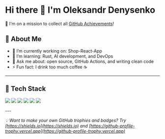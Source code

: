 # Hi there 👋 I'm Oleksandr Denysenko

🎯 I'm on a mission to collect all [GitHub Achievements](https://docs.github.com/en/account-and-profile/setting-up-and-managing-your-github-profile/customizing-your-profile/about-achievements)!

## 🧠 About Me

- 🔭 I’m currently working on: Shop-React-App
- 🌱 I’m learning: Rust, AI development, and DevOps
- 💬 Ask me about: open source, GitHub Actions, and writing clean code
- ⚡ Fun fact: I drink too much coffee ☕

---

## 🧰 Tech Stack

<p align="left">
  <img src="https://img.shields.io/badge/Java-007396?style=for-the-badge&logo=java&logoColor=white"/>
  <img src="https://img.shields.io/badge/Python-3776AB?style=for-the-badge&logo=python&logoColor=white"/>
  <img src="https://img.shields.io/badge/TypeScript-3178C6?style=for-the-badge&logo=typescript&logoColor=white"/>
  <img src="https://img.shields.io/badge/React_Native-61DAFB?style=for-the-badge&logo=react&logoColor=black"/>
  <img src="https://img.shields.io/badge/SASS-CC6699?style=for-the-badge&logo=sass&logoColor=white"/>
  <img src="https://img.shields.io/badge/GitHub_Actions-2088FF?style=for-the-badge&logo=github-actions&logoColor=white"/>
</p>
---

_💡 Want to make your own GitHub trophies and badges? Try [https://shields.io](https://shields.io) and [https://github-profile-trophy.vercel.app](https://github-profile-trophy.vercel.app)_
